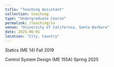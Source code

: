 ```yaml
---
title: "Teaching Assistant"
collection: teaching
type: "Undergraduate Course"
permalink: /teaching/ta
venue: "University of California, Santa Barbara"
date: 2025-06-01
location: "City, Country"
---
```


Statics (ME 14) Fall 2019

Control System Design (ME 155A) Spring 2025

